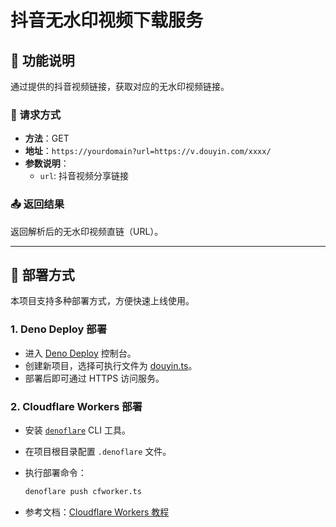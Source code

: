# 抖音无水印视频下载服务

## 📌 功能说明

通过提供的抖音视频链接，获取对应的无水印视频链接。

### 🔧 请求方式
- **方法**：GET
- **地址**：`https://yourdomain?url=https://v.douyin.com/xxxx/`
- **参数说明**：
    - `url`: 抖音视频分享链接

### 📤 返回结果
返回解析后的无水印视频直链（URL）。

---

## 🚀 部署方式

本项目支持多种部署方式，方便快速上线使用。

### 1. Deno Deploy 部署
- 进入 [Deno Deploy](https://dash.deno.com/) 控制台。
- 创建新项目，选择可执行文件为 [douyin.ts](file:///Users/pwhcoder/WebstormProjects/douyinVd/douyin.ts)。
- 部署后即可通过 HTTPS 访问服务。

### 2. Cloudflare Workers 部署
- 安装 [`denoflare`](https://github.com/skymethod/denoflare) CLI 工具。
- 在项目根目录配置 `.denoflare` 文件。
- 执行部署命令：
  ```bash
  denoflare push cfworker.ts
  ```

- 参考文档：[Cloudflare Workers 教程](https://docs.deno.com/examples/cloudflare_workers_tutorial/)

